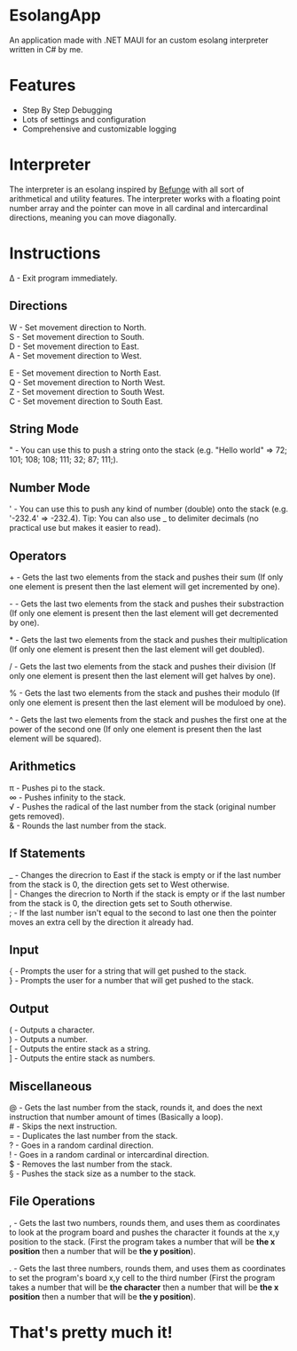 # EsolangApp
An application made with .NET MAUI for an custom esolang interpreter written in C# by me.

# Features
- Step By Step Debugging
- Lots of settings and configuration
- Comprehensive and customizable logging

# Interpreter
The interpreter is an esolang inspired by [Befunge](https://en.m.wikipedia.org/wiki/Befunge) with all sort of arithmetical and utility features. The interpreter works with a floating point number array and the pointer can move in all cardinal and intercardinal directions, meaning you can move diagonally.

# Instructions
∆ - Exit program immediately.

## Directions
W - Set movement direction to North. <br/>
S - Set movement direction to South. <br/>
D - Set movement direction to East. <br/>
A - Set movement direction to West. <br/>

E - Set movement direction to North East.<br/>
Q - Set movement direction to North West.<br/>
Z - Set movement direction to South West.<br/>
C - Set movement direction to South East.<br/>

## String Mode
" - You can use this to push a string onto the stack (e.g. "Hello world" => 72; 101; 108; 108; 111; 32; 87; 111;).

## Number Mode
' - You can use this to push any kind of number (double) onto the stack (e.g. '-232.4' => -232.4).
Tip: You can also use _ to delimiter decimals (no practical use but makes it easier to read).

## Operators
\+ - Gets the last two elements from the stack and pushes their sum (If only one element is present then the last element will get incremented by one).

\- - Gets the last two elements from the stack and pushes their substraction (If only one element is present then the last element will get decremented by one).

\* - Gets the last two elements from the stack and pushes their multiplication (If only one element is present then the last element will get doubled).

/ - Gets the last two elements from the stack and pushes their division (If only one element is present then the last element will get halves by one).

% - Gets the last two elements from the stack and pushes their modulo (If only one element is present then the last element will be moduloed by one).

^ - Gets the last two elements from the stack and pushes the first one at the power of the second one (If only one element is present then the last element will be squared).

## Arithmetics
π - Pushes pi to the stack. <br/>
∞ - Pushes infinity to the stack. <br/>
√ - Pushes the radical of the last number from the stack (original number gets removed). <br/>
& - Rounds the last number from the stack. <br/>

## If Statements
_ - Changes the direcrion to East if the stack is empty or if the last number from the stack is 0, the direction gets set to West otherwise. <br/>
| - Changes the direcrion to North if the stack is empty or if the last number from the stack is 0, the direction gets set to South otherwise. <br/>
; - If the last number isn't equal to the second to last one then the pointer moves an extra cell by the direction it already had. <br/>

## Input
{ - Prompts the user for a string that will get pushed to the stack. <br/>
} - Prompts the user for a number that will get pushed to the stack. <br/>

## Output
( - Outputs a character. <br/>
) - Outputs a number. <br/>
[ - Outputs the entire stack as a string. <br/>
] - Outputs the entire stack as numbers. <br/>

## Miscellaneous
@ - Gets the last number from the stack, rounds it, and does the next instruction that number amount of times (Basically a loop). <br/>
\# - Skips the next instruction. <br/>
= - Duplicates the last number from the stack. <br/>
? - Goes in a random cardinal direction. <br/>
! - Goes in a random cardinal or intercardinal direction. <br/>
$ - Removes the last number from the stack. <br/>
§ - Pushes the stack size as a number to the stack. <br/>

## File Operations
, - Gets the last two numbers, rounds them, and uses them as coordinates to look at the program board and pushes the character it founds at the x,y position to the stack. (First the program takes a number that will be **the x position** then a number that will be **the y position**).

. - Gets the last three numbers, rounds them, and uses them as coordinates to set the program's board x,y cell to the third number (First the program takes a number that will be **the character** then a number that will be **the x position** then a number that will be **the y position**).


# That's pretty much it!
